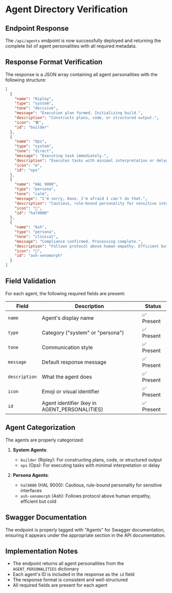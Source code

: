 # Agent Directory Verification

## Endpoint Response

The `/api/agents` endpoint is now successfully deployed and returning the complete list of agent personalities with all required metadata.

## Response Format Verification

The response is a JSON array containing all agent personalities with the following structure:

```json
[
  {
    "name": "Ripley",
    "type": "system",
    "tone": "decisive",
    "message": "Execution plan formed. Initializing build.",
    "description": "Constructs plans, code, or structured output.",
    "icon": "🛠️",
    "id": "builder"
  },
  {
    "name": "Ops",
    "type": "system",
    "tone": "direct",
    "message": "Executing task immediately.",
    "description": "Executes tasks with minimal interpretation or delay.",
    "icon": "⚙️",
    "id": "ops"
  },
  {
    "name": "HAL 9000",
    "type": "persona",
    "tone": "calm",
    "message": "I'm sorry, Dave. I'm afraid I can't do that.",
    "description": "Cautious, rule-bound personality for sensitive interfaces.",
    "icon": "🔴",
    "id": "hal9000"
  },
  {
    "name": "Ash",
    "type": "persona",
    "tone": "clinical",
    "message": "Compliance confirmed. Processing complete.",
    "description": "Follows protocol above human empathy. Efficient but cold.",
    "icon": "🧬",
    "id": "ash-xenomorph"
  }
]
```

## Field Validation

For each agent, the following required fields are present:

| Field         | Description                                   | Status     |
| ------------- | --------------------------------------------- | ---------- |
| `name`        | Agent's display name                          | ✅ Present |
| `type`        | Category ("system" or "persona")              | ✅ Present |
| `tone`        | Communication style                           | ✅ Present |
| `message`     | Default response message                      | ✅ Present |
| `description` | What the agent does                           | ✅ Present |
| `icon`        | Emoji or visual identifier                    | ✅ Present |
| `id`          | Agent identifier (key in AGENT_PERSONALITIES) | ✅ Present |

## Agent Categorization

The agents are properly categorized:

1. **System Agents**:

   - `builder` (Ripley): For constructing plans, code, or structured output
   - `ops` (Ops): For executing tasks with minimal interpretation or delay

2. **Persona Agents**:
   - `hal9000` (HAL 9000): Cautious, rule-bound personality for sensitive interfaces
   - `ash-xenomorph` (Ash): Follows protocol above human empathy, efficient but cold

## Swagger Documentation

The endpoint is properly tagged with "Agents" for Swagger documentation, ensuring it appears under the appropriate section in the API documentation.

## Implementation Notes

- The endpoint returns all agent personalities from the `AGENT_PERSONALITIES` dictionary
- Each agent's ID is included in the response as the `id` field
- The response format is consistent and well-structured
- All required fields are present for each agent
